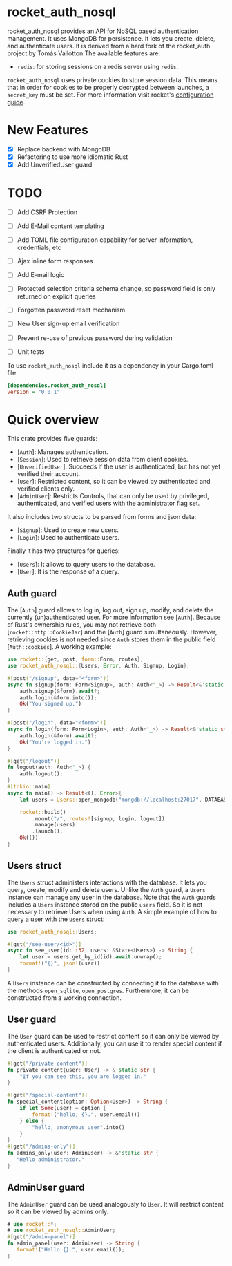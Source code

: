 # rocket_auth_nosql
rocket_auth_nosql provides an API for NoSQL based authentication management.
It uses MongoDB for persistence. It lets you create, delete, and authenticate users.
It is derived from a hard fork of the rocket_auth project by Tomás Vallotton
The available features are:
* `redis`: for storing sessions on a redis server using `redis`.

`rocket_auth_nosql` uses private cookies to store session data.
This means that in order for cookies to be properly decrypted between launches, a `secret_key` must be set.
For more information visit rocket's [configuration guide](https://rocket.rs/v0.5-rc/guide/configuration/#configuration).

# New Features
- [x] Replace backend with MongoDB
- [x] Refactoring to use more idiomatic Rust
- [x] Add UnverifiedUser guard

# TODO
- [ ] Add CSRF Protection
- [ ] Add E-Mail content templating
- [ ] Add TOML file configuration capability for server information, credentials, etc
- [ ] Ajax inline form responses
- [ ] Add E-mail logic
- [ ] Protected selection criteria schema change, so password field is only returned on explicit queries
- [ ] Forgotten password reset mechanism
- [ ] New User sign-up email verification
- [ ] Prevent re-use of previous password during validation
- [ ] Unit tests



To use `rocket_auth_nosql` include it as a dependency in your Cargo.toml file:
```ini
[dependencies.rocket_auth_nosql]
version = "0.0.1"
```
# Quick overview
This crate provides five guards:
* [`Auth`]: Manages authentication.
* [`Session`]: Used to retrieve session data from client cookies.
* [`UnverifiedUser`]: Succeeds if the user is authenticated, but has not yet verified their account.
* [`User`]: Restricted content, so it can be viewed by authenticated and verified clients only.
* [`AdminUser`]: Restricts Controls, that can only be used by privileged, authenticated, and verified users with the administrator flag set.

It also includes two structs to be parsed from forms and json data:
* [`Signup`]: Used to create new users.
* [`Login`]: Used to authenticate users.

Finally it has two structures for queries:
* [`Users`]: It allows to query users to the database.
* [`User`]: It is the response of a query.
## Auth guard
The [`Auth`] guard allows to log in, log out, sign up, modify, and delete the currently (un)authenticated user.
For more information see [`Auth`]. Because of Rust's ownership rules, you may not retrieve both [`rocket::http::CookieJar`] and the [`Auth`] guard
simultaneously. However, retrieving cookies is not needed since `Auth` stores them in the public field [`Auth::cookies`].
A working example:
```rust
use rocket::{get, post, form::Form, routes};
use rocket_auth_nosql::{Users, Error, Auth, Signup, Login};

#[post("/signup", data="<form>")]
async fn signup(form: Form<Signup>, auth: Auth<'_>) -> Result<&'static str, Error> {
    auth.signup(&form).await?;
    auth.login(&form.into());
    Ok("You signed up.")
}

#[post("/login", data="<form>")]
async fn login(form: Form<Login>, auth: Auth<'_>) -> Result<&'static str, Error>{
    auth.login(&form).await?;
    Ok("You're logged in.")
}

#[get("/logout")]
fn logout(auth: Auth<'_>) {
    auth.logout();
}
#[tokio::main]
async fn main() -> Result<(), Error>{
    let users = Users::open_mongodb("mongdb://localhost:27017", DATABASE).await?;

    rocket::build()
        .mount("/", routes![signup, login, logout])
        .manage(users)
        .launch();
    Ok(())
}
```

## Users struct
The `Users` struct administers interactions with the database.
It lets you query, create, modify and delete users.
Unlike the `Auth` guard, a `Users` instance can manage any user in the database.
Note that the `Auth` guards includes a `Users` instance stored on the public `users` field.
So it is not necessary to retrieve Users when using `Auth`.
A simple example of how to query a user with the `Users` struct:

```rust
use rocket_auth_nosql::Users;

#[get("/see-user/<id>")]
async fn see_user(id: i32, users: &State<Users>) -> String {
    let user = users.get_by_id(id).await.unwrap();
    format!("{}", json!(user))
}
```

A `Users` instance can be constructed by connecting it to the database with the methods `open_sqlite`,
`open_postgres`. Furthermore, it can be constructed from a working connection.


## User guard
The `User` guard can be used to restrict content so it can only be viewed by authenticated users.
Additionally, you can use it to render special content if the client is authenticated or not.
```rust
#[get("/private-content")]
fn private_content(user: User) -> &'static str {
    "If you can see this, you are logged in."
}

#[get("/special-content")]
fn special_content(option: Option<User>) -> String {
    if let Some(user) = option {
        format!("hello, {}.", user.email())
    } else {
        "hello, anonymous user".into()
    }
}
#[get("/admins-only")]
fn admins_only(user: AdminUser) -> &'static str {
   "Hello administrator."
}
```

## AdminUser guard
The `AdminUser` guard can be used analogously to `User`.
It will restrict content so it can be viewed by admins only.
```rust
# use rocket::*;
# use rocket_auth_nosql::AdminUser;
#[get("/admin-panel")]
fn admin_panel(user: AdminUser) -> String {
   format!("Hello {}.", user.email());
}
```
